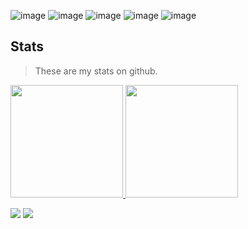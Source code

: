 
![image](https://github.com/Ismaelhrsilva/Ismaelhrsilva/assets/46013667/aa49e813-648e-42a4-8bec-8167a8238904)  ![image](https://github.com/Ismaelhrsilva/Ismaelhrsilva/assets/46013667/cc9af0f9-8846-4841-a627-c9f8ea4c0a12) ![image](https://github.com/Ismaelhrsilva/Ismaelhrsilva/assets/46013667/ee8c407d-2abb-4180-8179-f6fc0c47b15d)  ![image](https://github.com/Ismaelhrsilva/Ismaelhrsilva/assets/46013667/ee510820-4dbd-4f40-84f2-be6fc1191a1a) ![image](https://github.com/Ismaelhrsilva/Ismaelhrsilva/assets/46013667/004aaebd-b5bf-4a5d-8d65-c7068eef8605)


## Stats

> These are my stats on github.

<a href="https://github.com/Ismaelhrsilva">
    <img height="180em" src="https://github-readme-stats.vercel.app/api?username=Ismaelhrsilva&show_icons=true&theme=nord&include_all_commits=true&count_private=true"/>
    <img height="180em" src="https://github-readme-stats.vercel.app/api/top-langs/?username=Ismaelhrsilva&layout=compact&langs_count=9&theme=nord"/>
</a>

![](https://img.shields.io/badge/You've_been_spotted!-white?logoColor=black&style=for-the-badge)
![](https://komarev.com/ghpvc/?username=rgrmra&color=blue&style=for-the-badge&abbreviated=true)

